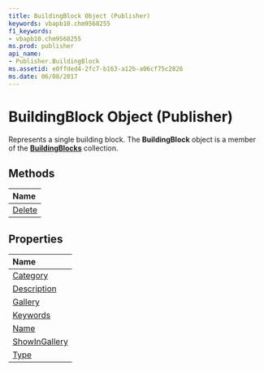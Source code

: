 ```yaml
---
title: BuildingBlock Object (Publisher)
keywords: vbapb10.chm9568255
f1_keywords:
- vbapb10.chm9568255
ms.prod: publisher
api_name:
- Publisher.BuildingBlock
ms.assetid: e0ffded4-2fc7-b163-a12b-a06cf75c2826
ms.date: 06/08/2017
---
```



# BuildingBlock Object (Publisher)

Represents a single building block. The **BuildingBlock** object is a member of the **[BuildingBlocks](buildingblocks-object-publisher.md)** collection.
 


## Methods



|**Name**|
|:-----|
|[Delete](buildingblock-delete-method-publisher.md)|

## Properties



|**Name**|
|:-----|
|[Category](buildingblock-category-property-publisher.md)|
|[Description](buildingblock-description-property-publisher.md)|
|[Gallery](buildingblock-gallery-property-publisher.md)|
|[Keywords](buildingblock-keywords-property-publisher.md)|
|[Name](buildingblock-name-property-publisher.md)|
|[ShowInGallery](buildingblock-showingallery-property-publisher.md)|
|[Type](buildingblock-type-property-publisher.md)|


